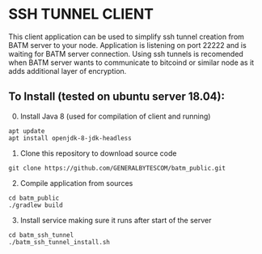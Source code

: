# SSH TUNNEL CLIENT

This client application can be used to simplify ssh tunnel creation from BATM server to your node.
Application is listening on port 22222 and is waiting for BATM server connection.
Using ssh tunnels is recomended when BATM server wants to communicate to bitcoind or similar node as it adds additional layer of encryption.


## To Install (tested on ubuntu server 18.04):

0. Install Java 8 (used for compilation of client and running)
```
apt update
apt install openjdk-8-jdk-headless
```
1. Clone this repository to download source code
```
git clone https://github.com/GENERALBYTESCOM/batm_public.git
```
2. Compile application from sources
```
cd batm_public
./gradlew build
```
3. Install service making sure it runs after start of the server
```
cd batm_ssh_tunnel
./batm_ssh_tunnel_install.sh
```


